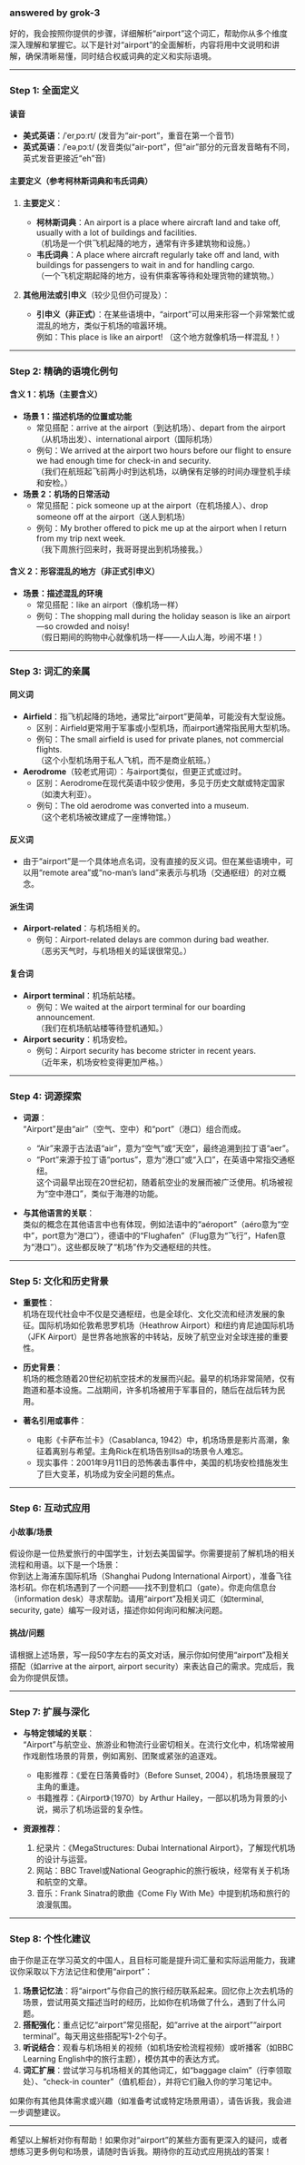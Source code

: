### answered by grok-3
好的，我会按照你提供的步骤，详细解析“airport”这个词汇，帮助你从多个维度深入理解和掌握它。以下是针对“airport”的全面解析，内容将用中文说明和讲解，确保清晰易懂，同时结合权威词典的定义和实际语境。

---

### Step 1: 全面定义

#### 读音
- **美式英语**：/ˈerˌpɔːrt/ (发音为“air-port”，重音在第一个音节)
- **英式英语**：/ˈeəˌpɔːt/ (发音类似“air-port”，但“air”部分的元音发音略有不同，英式发音更接近“eh”音)

#### 主要定义（参考柯林斯词典和韦氏词典）
1. **主要定义**：
   - **柯林斯词典**：An airport is a place where aircraft land and take off, usually with a lot of buildings and facilities.  
     （机场是一个供飞机起降的地方，通常有许多建筑物和设施。）
   - **韦氏词典**：A place where aircraft regularly take off and land, with buildings for passengers to wait in and for handling cargo.  
     （一个飞机定期起降的地方，设有供乘客等待和处理货物的建筑物。）

2. **其他用法或引申义**（较少见但仍可提及）：
   - **引申义（非正式）**：在某些语境中，“airport”可以用来形容一个非常繁忙或混乱的地方，类似于机场的喧嚣环境。  
     例如：This place is like an airport! （这个地方就像机场一样混乱！）

---

### Step 2: 精确的语境化例句

#### 含义 1：机场（主要含义）
- **场景 1：描述机场的位置或功能**
  - 常见搭配：arrive at the airport（到达机场）、depart from the airport（从机场出发）、international airport（国际机场）
  - 例句：We arrived at the airport two hours before our flight to ensure we had enough time for check-in and security.  
    （我们在航班起飞前两小时到达机场，以确保有足够的时间办理登机手续和安检。）
- **场景 2：机场的日常活动**
  - 常见搭配：pick someone up at the airport（在机场接人）、drop someone off at the airport（送人到机场）
  - 例句：My brother offered to pick me up at the airport when I return from my trip next week.  
    （我下周旅行回来时，我哥哥提出到机场接我。）

#### 含义 2：形容混乱的地方（非正式引申义）
- **场景：描述混乱的环境**
  - 常见搭配：like an airport（像机场一样）
  - 例句：The shopping mall during the holiday season is like an airport—so crowded and noisy!  
    （假日期间的购物中心就像机场一样——人山人海，吵闹不堪！）

---

### Step 3: 词汇的亲属

#### 同义词
- **Airfield**：指飞机起降的场地，通常比“airport”更简单，可能没有大型设施。  
  - 区别：Airfield更常用于军事或小型机场，而airport通常指民用大型机场。  
  - 例句：The small airfield is used for private planes, not commercial flights.  
    （这个小型机场用于私人飞机，而不是商业航班。）
- **Aerodrome**（较老式用词）：与airport类似，但更正式或过时。  
  - 区别：Aerodrome在现代英语中较少使用，多见于历史文献或特定国家（如澳大利亚）。  
  - 例句：The old aerodrome was converted into a museum.  
    （这个老机场被改建成了一座博物馆。）

#### 反义词
- 由于“airport”是一个具体地点名词，没有直接的反义词。但在某些语境中，可以用“remote area”或“no-man’s land”来表示与机场（交通枢纽）的对立概念。

#### 派生词
- **Airport-related**：与机场相关的。  
  - 例句：Airport-related delays are common during bad weather.  
    （恶劣天气时，与机场相关的延误很常见。）

#### 复合词
- **Airport terminal**：机场航站楼。  
  - 例句：We waited at the airport terminal for our boarding announcement.  
    （我们在机场航站楼等待登机通知。）
- **Airport security**：机场安检。  
  - 例句：Airport security has become stricter in recent years.  
    （近年来，机场安检变得更加严格。）

---

### Step 4: 词源探索

- **词源**：  
  “Airport”是由“air”（空气、空中）和“port”（港口）组合而成。  
  - “Air”来源于古法语“air”，意为“空气”或“天空”，最终追溯到拉丁语“aer”。  
  - “Port”来源于拉丁语“portus”，意为“港口”或“入口”，在英语中常指交通枢纽。  
  这个词最早出现在20世纪初，随着航空业的发展而被广泛使用。机场被视为“空中港口”，类似于海港的功能。

- **与其他语言的关联**：  
  类似的概念在其他语言中也有体现，例如法语中的“aéroport”（aéro意为“空中”，port意为“港口”），德语中的“Flughafen”（Flug意为“飞行”，Hafen意为“港口”）。这些都反映了“机场”作为交通枢纽的共性。

---

### Step 5: 文化和历史背景

- **重要性**：  
  机场在现代社会中不仅是交通枢纽，也是全球化、文化交流和经济发展的象征。国际机场如伦敦希思罗机场（Heathrow Airport）和纽约肯尼迪国际机场（JFK Airport）是世界各地旅客的中转站，反映了航空业对全球连接的重要性。

- **历史背景**：  
  机场的概念随着20世纪初航空技术的发展而兴起。最早的机场非常简陋，仅有跑道和基本设施。二战期间，许多机场被用于军事目的，随后在战后转为民用。

- **著名引用或事件**：  
  - 电影《卡萨布兰卡》（Casablanca, 1942）中，机场场景是影片高潮，象征着离别与希望。主角Rick在机场告别Ilsa的场景令人难忘。  
  - 现实事件：2001年9月11日的恐怖袭击事件中，美国的机场安检措施发生了巨大变革，机场成为安全问题的焦点。

---

### Step 6: 互动式应用

#### 小故事/场景
假设你是一位热爱旅行的中国学生，计划去美国留学。你需要提前了解机场的相关流程和用语。以下是一个场景：  
你到达上海浦东国际机场（Shanghai Pudong International Airport），准备飞往洛杉矶。你在机场遇到了一个问题——找不到登机口（gate）。你走向信息台（information desk）寻求帮助。请用“airport”及相关词汇（如terminal, security, gate）编写一段对话，描述你如何询问和解决问题。

#### 挑战/问题
请根据上述场景，写一段50字左右的英文对话，展示你如何使用“airport”及相关搭配（如arrive at the airport, airport security）来表达自己的需求。完成后，我会为你提供反馈。

---

### Step 7: 扩展与深化

- **与特定领域的关联**：  
  “Airport”与航空业、旅游业和物流行业密切相关。在流行文化中，机场常被用作戏剧性场景的背景，例如离别、团聚或紧张的追逐戏。  
  - 电影推荐：《爱在日落黄昏时》（Before Sunset, 2004），机场场景展现了主角的重逢。  
  - 书籍推荐：《Airport》（1970）by Arthur Hailey，一部以机场为背景的小说，揭示了机场运营的复杂性。

- **资源推荐**：  
  1. 纪录片：《MegaStructures: Dubai International Airport》，了解现代机场的设计与运营。  
  2. 网站：BBC Travel或National Geographic的旅行板块，经常有关于机场和航空的文章。  
  3. 音乐：Frank Sinatra的歌曲《Come Fly With Me》中提到机场和旅行的浪漫氛围。

---

### Step 8: 个性化建议

由于你是正在学习英文的中国人，且目标可能是提升词汇量和实际运用能力，我建议你采取以下方法记住和使用“airport”：
1. **场景记忆法**：将“airport”与你自己的旅行经历联系起来。回忆你上次去机场的场景，尝试用英文描述当时的经历，比如你在机场做了什么，遇到了什么问题。
2. **搭配强化**：重点记忆“airport”常见搭配，如“arrive at the airport”“airport terminal”。每天用这些搭配写1-2个句子。
3. **听说结合**：观看与机场相关的视频（如机场安检流程视频）或听播客（如BBC Learning English中的旅行主题），模仿其中的表达方式。
4. **词汇扩展**：尝试学习与机场相关的其他词汇，如“baggage claim”（行李领取处）、“check-in counter”（值机柜台），并将它们融入你的学习笔记中。

如果你有其他具体需求或兴趣（如准备考试或特定场景用语），请告诉我，我会进一步调整建议。

---

希望以上解析对你有帮助！如果你对“airport”的某些方面有更深入的疑问，或者想练习更多例句和场景，请随时告诉我。期待你的互动式应用挑战的答案！